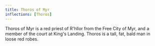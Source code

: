 ```yaml
---
title: Thoros of Myr
inflections: [Thoros]
---
```


Thoros of Myr is a red priest of R'hllor from the Free City of Myr, and a member of the court at King's Landing. Thoros is a tall, fat, bald man in loose red robes.


